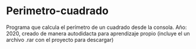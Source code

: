 # Perimetro-cuadrado
Programa que calcula el perímetro de un cuadrado desde la consola.
Año: 2020, creado de manera autodidacta para aprendizaje propio (incluye el un archivo .rar con el proyecto para descargar)
